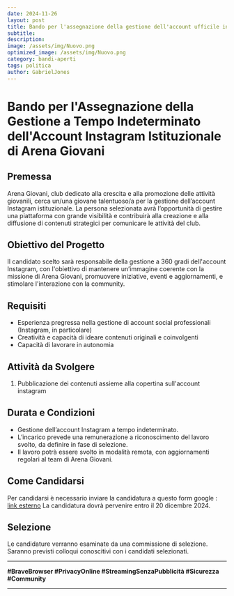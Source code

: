 ```yaml
---
date: 2024-11-26
layout: post
title: Bando per l'assegnazione della gestione dell'account ufficile insagram "agpresidentoffice"!
subtitle: 
description: 
image: /assets/img/Nuovo.png
optimized_image: /assets/img/Nuovo.png
category: bandi-aperti
tags: politica
author: GabrielJones
---
```

# Bando per l'Assegnazione della Gestione a Tempo Indeterminato dell'Account Instagram Istituzionale di Arena Giovani

## Premessa
Arena Giovani, club dedicato alla crescita e alla promozione delle attività giovanili, cerca un/una giovane talentuoso/a per la gestione dell’account Instagram istituzionale. La persona selezionata avrà l’opportunità di gestire una piattaforma con grande visibilità e contribuirà alla creazione e alla diffusione di contenuti strategici per comunicare le attività del club.

## Obiettivo del Progetto
Il candidato scelto sarà responsabile della gestione a 360 gradi dell'account Instagram, con l'obiettivo di mantenere un’immagine coerente con la missione di Arena Giovani, promuovere iniziative, eventi e aggiornamenti, e stimolare l'interazione con la community.

## Requisiti
- Esperienza pregressa nella gestione di account social professionali (Instagram, in particolare)
- Creatività e capacità di ideare contenuti originali e coinvolgenti
- Capacità di lavorare in autonomia

## Attività da Svolgere
1. Pubblicazione dei contenuti assieme alla copertina sull'account instagram
## Durata e Condizioni
- Gestione dell’account Instagram a tempo indeterminato.
- L’incarico prevede una remunerazione a riconoscimento del lavoro svolto, da definire in fase di selezione.
- Il lavoro potrà essere svolto in modalità remota, con aggiornamenti regolari al team di Arena Giovani.

## Come Candidarsi
Per candidarsi è necessario inviare la candidatura a questo form google : [link esterno](https://docs.google.com/forms/d/e/1FAIpQLSf4M-7P1LRnNhl08pMUTtzrWmyjknrKvsv2mgEu7vGgi0Ix1Q/viewform?usp=sf_link)
La candidatura dovrà pervenire entro il 20 dicembre 2024.

## Selezione
Le candidature verranno esaminate da una commissione di selezione. Saranno previsti colloqui conoscitivi con i candidati selezionati.



---

**#BraveBrowser #PrivacyOnline #StreamingSenzaPubblicità #Sicurezza #Community**

---
